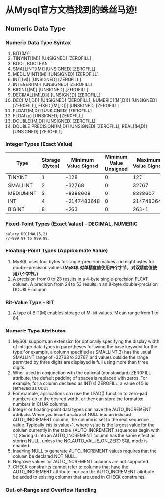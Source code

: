 # 从Mysql官方文档找到的蛛丝马迹!

## Numeric Data Type

### Numeric Data Type Syntax

1. BIT[(M)]
2. TINYINT[(M)] [UNSIGNED] [ZEROFILL]
3. BOOL, BOOLEAN
4. SMALLINT[(M)] [UNSIGNED] [ZEROFILL]
5. MEDIUMINT[(M)] [UNSIGNED] [ZEROFILL]
6. INT[(M)] [UNSIGNED] [ZEROFILL]
7. INTEGER[(M)] [UNSIGNED] [ZEROFILL]
8. BIGINT[(M)] [UNSIGNED] [ZEROFILL]
9. DECIMAL[(M[,D])] [UNSIGNED] [ZEROFILL]
10. DEC[(M[,D])] [UNSIGNED] [ZEROFILL], NUMERIC[(M[,D])] [UNSIGNED] [ZEROFILL], FIXED[(M[,D])] [UNSIGNED] [ZEROFILL]
11. FLOAT[(M,D)] [UNSIGNED] [ZEROFILL]
12. FLOAT(p) [UNSIGNED] [ZEROFILL]
13. DOUBLE[(M,D)] [UNSIGNED] [ZEROFILL]
14. DOUBLE PRECISION[(M,D)] [UNSIGNED] [ZEROFILL], REAL[(M,D)] [UNSIGNED] [ZEROFILL]


### Integer Types (Exact Value)

|Type	|Storage (Bytes)	|Minimum Value Signed	|Minimum Value Unsigned	|Maximum Value Signed	|Maximum Value Unsigned|
|--------|--------|--------|--------|--------|--------|
|TINYINT	|1	|-128	|0	|127	|255|
|SMALLINT	|2	|-32768	|0	|32767	|65535|
|MEDIUMINT	|3	|-8388608	|0	|8388607	|16777215|
|INT	|4	|-2147483648	|0	|2147483647	|4294967295|
|BIGINT	|8	|-263	|0	|263-1	|264-1


### Fixed-Point Types (Exact Value) - DECIMAL, NUMERIC

```mysql
salary DECIMAL(5,2)
//-999.99 to 999.99.
```

### Floating-Point Types (Approximate Value)

1. MySQL uses four bytes for single-precision values and eight bytes for double-precision values.**(MySQL对单精度值使用四个字节，对双精度值使用八个字节。)**
2. A precision from 0 to 23 results in a 4-byte single-precision FLOAT column. A precision from 24 to 53 results in an 8-byte double-precision DOUBLE column.

### Bit-Value Type - BIT

1. A type of BIT(M) enables storage of M-bit values. M can range from 1 to 64.


### Numeric Type Attributes

1. MySQL supports an extension for optionally specifying the display width of integer data types in parentheses following the base keyword for the type.For example, a column specified as SMALLINT(3) has the usual SMALLINT range of -32768 to 32767, and values outside the range permitted by three digits are displayed in full using more than three digits.
2. When used in conjunction with the optional (nonstandard) ZEROFILL attribute, the default padding of spaces is replaced with zeros. For example, for a column declared as INT(4) ZEROFILL, a value of 5 is retrieved as 0005.
3. For example, applications can use the LPAD() function to zero-pad numbers up to the desired width, or they can store the formatted numbers in CHAR columns.
4. Integer or floating-point data types can have the AUTO_INCREMENT attribute. When you insert a value of NULL into an indexed AUTO_INCREMENT column, the column is set to the next sequence value. Typically this is value+1, where value is the largest value for the column currently in the table. (AUTO_INCREMENT sequences begin with 1.)
Storing 0 into an AUTO_INCREMENT column has the same effect as storing NULL, unless the NO_AUTO_VALUE_ON_ZERO SQL mode is enabled.
5. Inserting NULL to generate AUTO_INCREMENT values requires that the column be declared NOT NULL.
6. Negative values for AUTO_INCREMENT columns are not supported.
7. CHECK constraints cannot refer to columns that have the AUTO_INCREMENT attribute, nor can the AUTO_INCREMENT attribute be added to existing columns that are used in CHECK constraints.

### Out-of-Range and Overflow Handling


